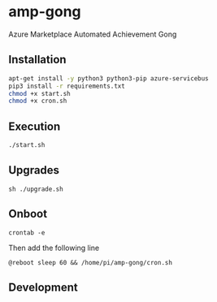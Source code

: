 # amp-gong
Azure Marketplace Automated Achievement Gong

## Installation

``` bash
apt-get install -y python3 python3-pip azure-servicebus
pip3 install -r requirements.txt
chmod +x start.sh
chmod +x cron.sh
```

## Execution

``` bash
./start.sh
```

## Upgrades

```
sh ./upgrade.sh
```

## Onboot

```
crontab -e
```

Then add the following line
```
@reboot sleep 60 && /home/pi/amp-gong/cron.sh
```

## Development
